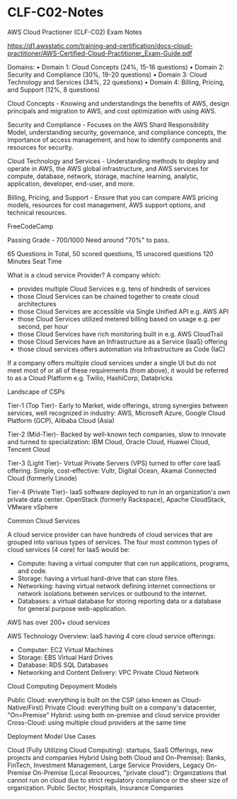 # CLF-C02-Notes
AWS Cloud Practioner (CLF-C02) Exam Notes

https://d1.awsstatic.com/training-and-certification/docs-cloud-practitioner/AWS-Certified-Cloud-Practitioner_Exam-Guide.pdf

Domains:
• Domain 1: Cloud Concepts (24%, 15-16 questions)
• Domain 2: Security and Compliance (30%, 19-20 questions)
• Domain 3: Cloud Technology and Services (34%, 22 questions)
• Domain 4: Billing, Pricing, and Support (12%, 8 questions)

Cloud Concepts - Knowing and understandings the benefits of AWS, design principals and migration to AWS, and cost optimization with using AWS. 

Security and Compliance - Focuses on the AWS Shard Responsibility Model, understanding security, governance, and compliance concepts, the importance of access management, and how to identify components and resources for security.

Cloud Technology and Services - Understanding methods to deploy and operate in AWS, the AWS global infrastructure, and AWS services for compute, database, network, storage, machine learning, analytic, application, developer, end-user, and more.

Billing, Pricing, and Support - Ensure that you can compare AWS pricing models, resources for cost management, AWS support options, and technical resources. 

FreeCodeCamp

Passing Grade - 700/1000
Need around "70%" to pass. 

65 Questions in Total, 50 scored questions, 15 unscored questions
120 Minutes Seat Time

What is a cloud service Provider? A company which:
- provides multiple Cloud Services e.g. tens of hindreds of services
- those Cloud Services can be chained together to create cloud architectures
- those Cloud Services are accessible via Single Unified API e.g. AWS API
- those Cloud Services utilized metered billing based on usage e.g. per second, per hour
- those Cloud Services have rich monitoring built in e.g. AWS CloudTrail
- those Cloud Services have an Infrastructure as a Service (IaaS) offering
- those cloud services offers automation via Infrastructure as Code (IaC)

If a company offers multiple cloud services under a single UI but do not meet most of or all of these requirements (from above), it would be referred to as a Cloud Platform e.g. Twilio, HashiCorp, Databricks

Landscape of CSPs

Tier-1 (Top Tier)- Early to Market, wide offerings, strong synergies between services, well recognized in industry:
AWS, Microsoft Azure, Google Cloud Platform (GCP), Alibaba Cloud (Asia)

Tier-2 (Mid-Tier)- Backed by well-known tech companies, slow to innovate and turned to specialization:
IBM Cloud, Oracle Cloud, Huawei Cloud, Tencent Cloud

Tier-3 (Light Tier)- Virtual Private Servers (VPS) turned to offer core IaaS offering. Simple, cost-effective:
Vultr, Digital Ocean, Akamai Connected Cloud (formerly Linode)

Tier-4 (Private Tier)- IaaS software deployed to run in an organization's own private data center.
OpenStack (formerly Rackspace), Apache CloudStack, VMware vSphere

Common Cloud Services

A cloud service provider can have hundreds of cloud services that are grouped into various types of services. The four most common types of cloud services (4 core) for IaaS would be:

- Compute: having a virtual computer that can run applications, programs, and code.
- Storage: having a virtual hard-drive that can store files.
- Networking: having virtual network defining internet connections or network isolations between services or outbound to the internet.
- Databases: a virtual database for storing reporting data or a database for general purpose web-application.

AWS has over 200+ cloud services

AWS Technology Overview: IaaS having 4 core cloud service offerings:
- Computer: EC2 Virtual Machines
- Storage: EBS Virtual Hard Drives
- Database: RDS SQL Databases
- Networking and Content Delivery: VPC Private Cloud Network

Cloud Computing Depoyment Models

Public Cloud: everything is built on the CSP (also known as Cloud-Native/First)
Private Cloud: everything built on a company's datacenter, "On=Premise"
Hybrid: using both on-premise and cloud service provider
Cross-Cloud: using multiple cloud providers at the same time

Deployment Model Use Cases

Cloud (Fully Utilizing Cloud Computing): startups, SaaS Offerings, new projects and companies
Hybrid Using both Cloud and On-Premise): Banks, FinTech, Investment Management, Large Service Providers, Legacy On-Premise
On-Premise (Local Resources, "private cloud"): Organizations that cannot run on cloud due to strict regulatory compliance or the sheer size of organization. Public Sector, Hospitals, Insurance Companies

